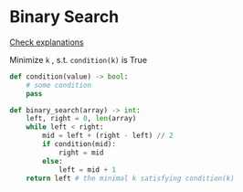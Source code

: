 # Binary Search

[Check explanations](https://leetcode.com/problems/koko-eating-bananas/solutions/769702/python-clear-explanation-powerful-ultimate-binary-search-template-solved-many-problems/)

Minimize `k` , s.t. `condition(k)` is True

```python
def condition(value) -> bool:
    # some condition
    pass

def binary_search(array) -> int:
    left, right = 0, len(array)
    while left < right:
        mid = left + (right - left) // 2
        if condition(mid):
            right = mid
        else:
            left = mid + 1
    return left # the minimal k satisfying condition(k)
```
